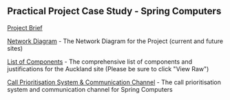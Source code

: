 ## Practical Project Case Study - Spring Computers 

[Project Brief](./Brief.md/)<br>

[Network Diagram](https://viewer.diagrams.net/?tags=%7B%7D&highlight=0000ff&edit=_blank&layers=1&nav=1&title=Assignment-Network#R7Z1Zc5s6FMc%2FjWfah3oQYn3M2naaNrn17TR5ylAj20ww8gV566e%2FwkYYJGJjzBaHTGdqBMi2%2Fj%2BOzjla3INX09Vn35pNvmMbuT1Zslc9eN2TZaDIci%2F8J9nrbYmuRQVj37Gji3YFA%2BcvigqlqHTu2ChIXUgwdokzSxcOseehIUmVWb6Pl%2BnLRthNv%2BvMGiOhYDC0XLH0t2OTybbUUKVd%2BRfkjCfsnYEUnZla7OKoIJhYNl4miuBND175GJPtq%2BnqCrlh47F22d53%2B8rZ%2BIP5yCN5bphIRPtXvVvd%2FhOYX%2FW%2FV9qj9c%2BnqJaF5c6jLxx9WLJmLUA%2F9yx8OV2NQ4n7QycY4v4QT2dzgvzg2fLs5xnyndkE%2BZYb9GfDHrwMXhAZht9fogcTMnXpS0BfzrDj0btuFvRDB1GZbQUTZEfXjhzXvcIu9jdvDiWoGaYeVkh8%2FIISZ0abv%2FgME4c26%2BUC%2BcShEt5Zf5D7gAOHONij5%2F5gQvA0ccGF64zDEwTPaKkVHQ1R%2BBFpAZ4T1%2FHomzK0wg8oNjtrQ1opWiWKIhk%2BIzxFxF%2FTS6KzECp9dXtT9FSYqrY9Xu4Y041t0SSBlx6xZEVUj%2BO6d8LTF5H2R3AgdxzUz4GsaRwHht4wB7DjoH4OFJO3B41zoHQcNMAB4O1B4%2F2CWpwDj7a%2F6zISptieuyjoQ6Arzx%2BoS%2FdCG%2Ffj89CdB7RRn3eXd5AccB50HhLdFCExVBESqFYEiX4YEuTZF6E3To887KG0rj6ee3YsIm0af%2F0YHvQNkx0%2FbY8hO75eJa%2B%2BXiePHqjRoV8sVGF%2FoxPLHyNymH5kp2IEUZpEw7PAINnwrMxHrkWcRTqyyFIjeoeHkPed8qpgHuJuglUS4Lk%2FRNF9yViAr0r0PGSuqm3jCFVtAIm%2FenFmjHKZWTlki4waHT0lzuxgCQ%2FWiQMelfrY2yp1uAd%2BY4wqUOjCeLDyMipWlZdRSo21Tly26TeCKig2K7J8SfTAe7Z5Ym8Xu0RH8yQLVUn12jyW03pDuBw0U%2FLbxEpgoXBXKhJad1cKqkji%2BU7kx3bO%2BB5nXJUEZ5x53gmQTSCCDJXXmT3JGQc5UnknG5nIzzrWzDA3DSSdtNhly%2B%2BmFTdXak5zxZ6pltgrxRSMjFbU9VeEqkDN9qpwkpGiGVqrPpB0Seps037bBFReaG2XZ0xiq2dYJ1iVdcqRWCyWK1B7zTlBGVbllx5cLexvwfh%2B6NrBi%2F9lNHlizlJbjAqQhc6rqBMk5BN0pTKjsq9pj7cpAfIXoU0JCPWBLN9%2BnuCAdLblQBLS1HnbYkiCZVGgyC4b%2Fj%2FFsmQCkKNTKZJQOtFTiQ0U6J3uPuUyUPuejsNuD2yXhRK6MMFXye32iJ4670FVbKHEnu8qCr8EUOlTSNJ0po1HRG%2FS0kRFggXgDcXUse3wbS6XE4egwczacLOkBlF4BkqwE7Iu8TkXJWNEK4MguYQRrUwZxBGt85cBQoOTAUhywzpo71AHReYfh%2BZ1EAfv3oEOJv88NG6WxJGEhygFd7YqiF2yAXRBBS1DBWBWpEJGhv4HIkvsv9DCwdIJI4Kz1QMaRl%2FnBIHiY6HFNqyWByMjuz3YhGznK4QCQUoFXQKiCrBeFcT4%2BifedhK34aTv6fmqAVgww9SQ9YwsWlWdxfWNe%2BM%2FDZ7Vu%2Fu7%2B8HPte2q4JOSY8ZNl0E9PXoBkOugFEnMclSVP81WPse8mU75010TnU%2BNNq98obkmsXIgrXJY%2FmAR2orepkSWYKZQ1UyzelWhg5n2liWooJnuG1SDM%2Fl501PASOOmalxF5SWnMulSC01NeY2unH1wS0Q0pP1Nn1dDTTlQUdUa5pgHUrmFqGVALpnH3usgtYQwWZHLQYyvSIE1IyaGAe8WMaNViGkSKAcxhbdidSNWaIZA1xOlvAmJq0itWcMcy4Y6DY%2FUkF%2FjVbWGhSPNbulXVVGpyg9byCz%2BqGHpVzYlOaLSbqFo6QtFNcCDAEQQqloomgmCliOA7EAo3SKwfAgbToZNY9BtKNIABhqQWoZBjjixw6B0DLQ0Bs13CiVPykysztV6qfmUxknrUaQ%2BSC9JAXo1Oe29nvbBlANztloS6ahchAL58c7cczO5EVYByIpDHe2tL0o4DStmNTqsSsaqUBbkfLBqV17mfLASZ86WhJUkn8xV5grPNvalzENtC51c2hAWHoSEXEWgZjor2wzodKNX6%2FSFvYNGh129do0unQ%2BeXVa7bVGrLEn8tOPG09pal9ZuYsW6BAUSmk5hsIo7EmolgfOxG09o6l1eu4muQZX7stoyEuSOhPpJgJJAQvNdQ5fdzhHyaLkj8nZlt4EiEFc4ZQRMkd6as0b6Wea4c8PFWruDqxK4zjLTnR%2BudmW6zw2uLt9dBqNyqxilfwKjhRdF6GJdNacV9S7rvad12Gqcwy5gu7Le%2FFKIeLXf0WsquGWCUKkXT0NMZ97OydxHtGzgkPA%2FkddoAX%2FeVfsJmEfYI9EvuckKO44qBhmxZLyeXwgnX2XumEnT%2FGYKPT5qjKfaJxniJSotbGQs7BEDnKsYwIS8qW5eDzG195ve5nhjgr1Yk%2FPUg0uzqhmL3CsT46vpjL6Nfq%2FX4Md%2Fq5%2B%2FFqb83cr4PcIfaEkLLubDF9fy7N0z8uEiCGiDTOmX%2F3iu8kCWE2GbbMpN6yMf9nO6rearmdyrcz5ERvqzqo3mM1Go4qcCOxRymQXA777bOAwlZxdL%2Bp2AXRyVzqdXt%2Ftu7iB93yPVkvBH3LwVFt3eJM4%2FsYqqW1Se2bAVhedlbOpc1k7TufDc16e%2FtTlpGjcnLd6h6Vg4dX5OWnWr5S8fZ4vHe31F7icOXLm%2F1sbn%2BwyfN44HadeDgk2LbqqZE8d1gvAEmWxORxshSngUlyU85WDrKY%2Bwvz3rhP%2BP5t4w7M9ob0XWrznOrdi1T%2BgQM%2FB%2BvY9kjzgTNSPOlCU1axNFXv4cnSQ93P2Q%2B5aL0OEJd0YMr%2Fgf) - The Network Diagram for the Project (current and future sites) <br>

[List of Components](./Components-List.xlsx/) - The comprehensive list of components and justifications for the Auckland site (Please be sure to click "View Raw")

[Call Prioritisation System & Communication Channel](./Prioritisation-System.md/) - The call prioritisation system and communication channel for Spring Computers
